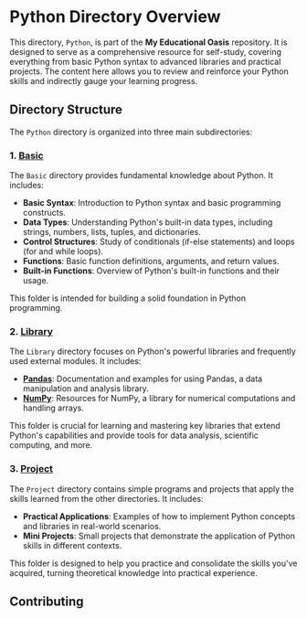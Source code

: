 # Python Directory Overview

This directory, `Python`, is part of the **My Educational Oasis** repository. It is designed to serve as a comprehensive resource for self-study, covering everything from basic Python syntax to advanced libraries and practical projects. The content here allows you to review and reinforce your Python skills and indirectly gauge your learning progress.

## Directory Structure

The `Python` directory is organized into three main subdirectories:

### 1. [Basic](Basic)

The `Basic` directory provides fundamental knowledge about Python. It includes:

- **Basic Syntax**: Introduction to Python syntax and basic programming constructs.
- **Data Types**: Understanding Python's built-in data types, including strings, numbers, lists, tuples, and dictionaries.
- **Control Structures**: Study of conditionals (if-else statements) and loops (for and while loops).
- **Functions**: Basic function definitions, arguments, and return values.
- **Built-in Functions**: Overview of Python's built-in functions and their usage.

This folder is intended for building a solid foundation in Python programming.

### 2. [Library](Library)

The `Library` directory focuses on Python's powerful libraries and frequently used external modules. It includes:

- **[Pandas](pandas)**: Documentation and examples for using Pandas, a data manipulation and analysis library.
- **[NumPy](numpy)**: Resources for NumPy, a library for numerical computations and handling arrays.

This folder is crucial for learning and mastering key libraries that extend Python's capabilities and provide tools for data analysis, scientific computing, and more.

### 3. [Project](Project)

The `Project` directory contains simple programs and projects that apply the skills learned from the other directories. It includes:

- **Practical Applications**: Examples of how to implement Python concepts and libraries in real-world scenarios.
- **Mini Projects**: Small projects that demonstrate the application of Python skills in different contexts.

This folder is designed to help you practice and consolidate the skills you've acquired, turning theoretical knowledge into practical experience.



## Contributing


